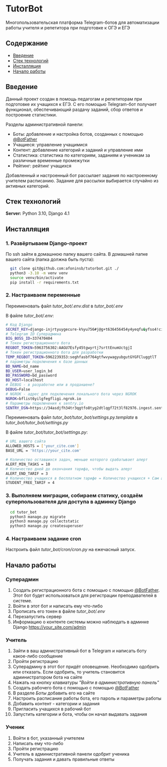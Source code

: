 
# TutorBot

Многопользовательская платформа Telegram-ботов для автоматизации работы учителя и репетитора при подготовке к ОГЭ и ЕГЭ

## Содержание
- [Введение](#start)
- [Стек технологий](#tech)
- [Инсталляция](#install)
- [Начало работы](#use)


<a name="start"></a> 
## Введение

Данный проект создан в помощь педагогам и репетиторам при подготовке их учащихся к ЕГЭ. С его помощью Telegram-бот получает функционал, обеспечивающий раздачу заданий, сбор ответов и построение статистики.

Разделы административной панели:
 - Боты: добавление и настройка ботов, созданных с помощью [@BotFather](https://t.me/BotFather)
 - Учащиеся: управление учащимися
 - Контент: добавление категорий и заданий и управление ими
 - Статистика: статистика по категориям, заданиям и ученикам за различные временные промежутки
 - Рейтинг: рейтинг учащихся

Добавленный и настроенный бот рассылает задания по настроенному учителем расписанию. Задание для рассылки выбирается случайно из активных категорий.

<a name="tech"></a> 
## Стек технологий

**Server:** Python 3.10, Django 4.1

<a name="install"></a> 
## Инсталляция

### 1. Развёртываем Django-проект

По ssh зайти в домашнюю папку вашего сайта. В домашней папке вашего сайта (папка должна быть пуста):
```bash
  git clone git@github.com:afoninsb/tutorbot.git ./
  python3 -3.10 -m venv venv
  source venv/bin/activate
  pip install -r requirements.txt
```
### 2. Настраиваем переменные
Переименовать файл _tutor_bot/.env.dist_ в _tutor_bot/.env_

В файле _tutor_bot/.env_:
```bash
# Код Django
SECRET_KEY=django-injrtyuygecure-k%yu756#j@g+t636456454y4yeqfu&yfso4!ci%s_&3mg5p
# Telegram ID Суперадмина
BIG_BOSS_ID=337470404
# Токен регистрационного бота
REGBOT_TOKEN=5963756302:AAGU7Esfy45tgwyrtj7srttEnumUctgjI
# Токен регистрационного бота для разработки
TEMP_REGBOT_TOKEN=5962239353:seghfasbf764gtfwvywagyubgutGYGFCluggtlT
# параметры подключения к базе данных
BD_NAME=bd_name
BD_USER=user_login_bd
BD_PASSWORD=bd_password
BD_HOST=localhost
# DEBUG - в разработке или в продакшене?
DEBUG=False
# NGROK - адрес для подключения локального бота через NGROK
NGROK=bflist6yilgfegfligi.ngrok.io
# Параметры подключения к sentry.io
SENTRY_DSN=https://34asdjfh34tr3qgtfo8tyg2dtlqgf72t3lf82976.ingest.sentry.io/4765764653523696
```

Переименовать файл _tutor_bot/tutor_bot/settings.py.template_ в _tutor_bot/tutor_bot/settings.py_

В файле _tutor_bot/tutor_bot/settings.py_:
```bash
# URL вашего сайта
ALLOWED_HOSTS = ['your_cite.com']
BASE_URL = 'https://your_cite.com'

# Количество оставшихся задач, меньше которого срабатывает алерт
ALERT_MIN_TASKS = 10
# Количество дней до окончания тарифа, чтобы выдать алерт
ALERT_END_TARIF = 3
# Количество учащихся в бесплатном тарифе = Количество учащихся + Сам админ-учитель (3+1=4 - 3 учащихся)
STUDENT_FREE_TARIF = 4
```
### 3. Выполняем миграции, собираем статику, создаём суперпользователя для доступа в админку Django
```bash
  cd tutor_bot
  python3 manage.py migrate
  python3 manage.py collectstatic
  python3 manage.py createsuperuser
```
### 4. Настраиваем задание cron
Настроить файл  _tutor_bot/cron/cron.py_ на ежечасный запуск.

<a name="use"></a> 
## Начало работы

### Суперадмин
1. Создать регистрационного бота с помощью с помощью [@BotFather](https://t.me/BotFather). Этот бот будет использоваться для регистрации преподавателей в системе.
2. Войти в этот бот и написать ему что-либо
3. Прописать его токен в файле _tutor_bot/.env_
4. Перезапустить сервер
5. Информацию о контенте системы можно наблюдать в админке Django https://your_site.com/admin

### Учитель
1. Зайти в ваш адмнистративный бот в Telegram и написать боту какое-либо сообщение
2. Пройти регистрацию
3. Суперадмину в этот бот придёт оповещение. Необходимо одобрить или отказать. Если одобрить, то учитель становится администратором бота на сайте
4. Нажать на кнопку клавиатуры _"Войти в административную панель"_
5. Создать рабочего бота с помощью с помощью [@BotFather](https://t.me/BotFather)
6. В разделе _Боты_ добавить его на сайте
7. Настроить расписание работы бота, его пароль и параметры работы
8. Добавить контент - категории и задания
9. Пригласить учащихся в рабочий бот
10. Запустить категории и бота, чтобы он начал выдавать задания

### Ученик
1. Войти в бот, указанный учителем
2. Написать ему что-либо
3. Пройти регистрацию
4. Учитель в административной панели одобрит ученика
5. Получать задания и давать правильные ответы


